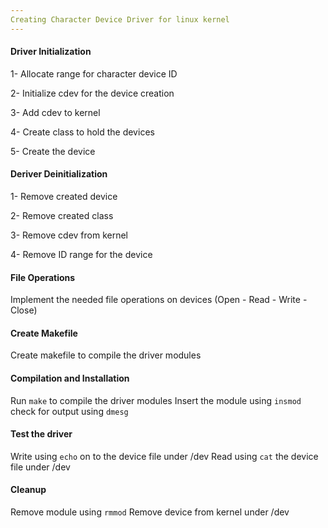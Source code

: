 ```yaml
---
Creating Character Device Driver for linux kernel
---
```

#### Driver Initialization
1- Allocate range for character device ID   

2- Initialize cdev for the device creation

3- Add cdev to kernel

4- Create class to hold the devices

5- Create the device 

#### Deriver Deinitialization
1- Remove created device

2- Remove created class

3- Remove cdev from kernel

4- Remove ID range for the device

#### File Operations
Implement the needed file operations on devices (Open - Read - Write - Close)
#### Create Makefile
Create makefile to compile the driver modules
#### Compilation and Installation
Run ```make``` to compile the driver modules
Insert the module using ```insmod``` 
check for output using ```dmesg```
#### Test the driver
Write using ```echo``` on to the device file under /dev 
Read using ```cat``` the device file under /dev
#### Cleanup
Remove module using ```rmmod```
Remove device from kernel under /dev









